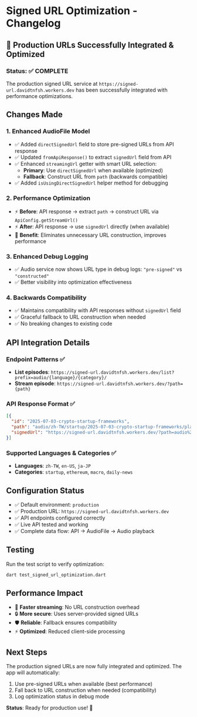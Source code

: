 # Signed URL Optimization - Changelog

## 🚀 Production URLs Successfully Integrated & Optimized

### Status: ✅ COMPLETE

The production signed URL service at `https://signed-url.davidtnfsh.workers.dev` has been successfully integrated with performance optimizations.

## Changes Made

### 1. Enhanced AudioFile Model
- ✅ Added `directSignedUrl` field to store pre-signed URLs from API response
- ✅ Updated `fromApiResponse()` to extract `signedUrl` field from API
- ✅ Enhanced `streamingUrl` getter with smart URL selection:
  - **Primary**: Use `directSignedUrl` when available (optimized)
  - **Fallback**: Construct URL from `path` (backwards compatible)
- ✅ Added `isUsingDirectSignedUrl` helper method for debugging

### 2. Performance Optimization
- ⚡ **Before**: API response → extract `path` → construct URL via `ApiConfig.getStreamUrl()`
- ⚡ **After**: API response → use `signedUrl` directly (when available)
- 🎯 **Benefit**: Eliminates unnecessary URL construction, improves performance

### 3. Enhanced Debug Logging
- ✅ Audio service now shows URL type in debug logs: `"pre-signed"` vs `"constructed"`
- ✅ Better visibility into optimization effectiveness

### 4. Backwards Compatibility
- ✅ Maintains compatibility with API responses without `signedUrl` field
- ✅ Graceful fallback to URL construction when needed
- ✅ No breaking changes to existing code

## API Integration Details

### Endpoint Patterns ✅
- **List episodes**: `https://signed-url.davidtnfsh.workers.dev/list?prefix=audio/{language}/{category}/`
- **Stream episode**: `https://signed-url.davidtnfsh.workers.dev/?path={path}`

### API Response Format ✅
```json
[{
  "id": "2025-07-03-crypto-startup-frameworks",
  "path": "audio/zh-TW/startup/2025-07-03-crypto-startup-frameworks/playlist.m3u8",
  "signedUrl": "https://signed-url.davidtnfsh.workers.dev/?path=audio%2Fzh-TW%2Fstartup%2F2025-07-03-crypto-startup-frameworks%2Fplaylist.m3u8"
}]
```

### Supported Languages & Categories ✅
- **Languages**: `zh-TW`, `en-US`, `ja-JP`  
- **Categories**: `startup`, `ethereum`, `macro`, `daily-news`

## Configuration Status

- ✅ Default environment: `production`
- ✅ Production URL: `https://signed-url.davidtnfsh.workers.dev`
- ✅ API endpoints configured correctly
- ✅ Live API tested and working
- ✅ Complete data flow: API → AudioFile → Audio playback

## Testing

Run the test script to verify optimization:
```bash
dart test_signed_url_optimization.dart
```

## Performance Impact

- 🚀 **Faster streaming**: No URL construction overhead
- 🔒 **More secure**: Uses server-provided signed URLs
- 🛡️ **Reliable**: Fallback ensures compatibility
- ⚡ **Optimized**: Reduced client-side processing

## Next Steps

The production signed URLs are now fully integrated and optimized. The app will automatically:
1. Use pre-signed URLs when available (best performance)
2. Fall back to URL construction when needed (compatibility)
3. Log optimization status in debug mode

**Status**: Ready for production use! 🎉